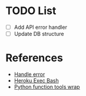 # TODO List
- [ ] Add API error handler
- [ ] Update DB structure

# References
- [Handle error](https://flask.palletsprojects.com/en/1.1.x/patterns/apierrors)
- [Heroku Exec Bash](https://devcenter.heroku.com/articles/exec)
- [Python function tools wrap](https://docs.python.org/2/library/functools.html#functools.wraps)
